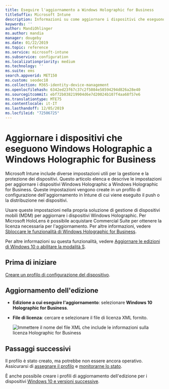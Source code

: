 ```yaml
---
title: Eseguire l'aggiornamento a Windows Holographic for Business
titleSuffix: Microsoft Intune
description: Informazioni su come aggiornare i dispositivi che eseguono Windows Holographic a Windows Holographic for Business
keywords: ''
author: MandiOhlinger
ms.author: mandia
manager: dougeby
ms.date: 01/22/2019
ms.topic: reference
ms.service: microsoft-intune
ms.subservice: configuration
ms.localizationpriority: medium
ms.technology: ''
ms.suite: ems
search.appverid: MET150
ms.custom: seodec18
ms.collection: M365-identity-device-management
ms.openlocfilehash: 6342ed23f67c37c2f5084e58594294d826a28e40
ms.sourcegitcommit: ebf72b038219904d6e7d20024b107f4aa68f57e6
ms.translationtype: MTE75
ms.contentlocale: it-IT
ms.lasthandoff: 12/05/2019
ms.locfileid: "72506725"
---
```

# <a name="upgrade-devices-running-windows-holographic-to-windows-holographic-for-business"></a>Aggiornare i dispositivi che eseguono Windows Holographic a Windows Holographic for Business

Microsoft Intune include diverse impostazioni utili per la gestione e la protezione dei dispositivi. Questo articolo elenca e descrive le impostazioni per aggiornare i dispositivi Windows Holographic a Windows Holographic for Business. Queste impostazioni vengono create in un profilo di configurazione dell'aggiornamento in Intune di cui viene eseguito il push o la distribuzione nei dispositivi.

Usare queste impostazioni nella propria soluzione di gestione di dispositivi mobili (MDM) per aggiornare i dispositivi Windows Holographic. Per Microsoft HoloLens è possibile acquistare Commercial Suite per ottenere la licenza necessaria per l'aggiornamento. Per altre informazioni, vedere [Sbloccare le funzionalità di Windows Holographic for Business](https://docs.microsoft.com/hololens/hololens1-upgrade-enterprise).

Per altre informazioni su questa funzionalità, vedere [Aggiornare le edizioni di Windows 10 o abilitare la modalità S](../edition-upgrade-configure-windows-10.md).

## <a name="before-you-begin"></a>Prima di iniziare

[Creare un profilo di configurazione del dispositivo](edition-upgrade-configure-windows-10.md#create-the-profile).

## <a name="edition-upgrade"></a>Aggiornamento dell'edizione

- **Edizione a cui eseguire l'aggiornamento**: selezionare **Windows 10 Holographic for Business**.
- **File di licenza**: cercare e selezionare il file di licenza XML fornito.

  ![Immettere il nome del file XML che include le informazioni sulla licenza Holographic for Business](./media/holographic-upgrade/Holographic-edition-upgrade.png)
 
## <a name="next-steps"></a>Passaggi successivi

Il profilo è stato creato, ma potrebbe non essere ancora operativo. Assicurarsi di [assegnare il profilo](device-profile-assign.md) e [monitorarne lo stato](../device-profile-monitor.md).

È anche possibile creare i profili di aggiornamento dell'edizione per i dispositivi [Windows 10 e versioni successive](edition-upgrade-windows-settings.md).

